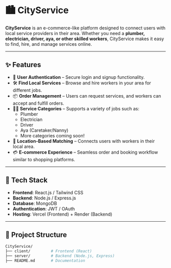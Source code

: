 # 🏙️ CityService  

**CityService** is an e-commerce-like platform designed to connect users with local service providers in their area. Whether you need a **plumber, electrician, driver, aya, or other skilled workers**, CityService makes it easy to find, hire, and manage services online.  

---

## ✨ Features  

- 🔑 **User Authentication** – Secure login and signup functionality.  
- 🛠️ **Find Local Services** – Browse and hire workers in your area for different jobs.  
- 📦 **Order Management** – Users can request services, and workers can accept and fulfill orders.  
- 👨‍🔧 **Service Categories** – Supports a variety of jobs such as:  
  - Plumber  
  - Electrician  
  - Driver  
  - Aya (Caretaker/Nanny)  
  - More categories coming soon!  
- 📍 **Location-Based Matching** – Connects users with workers in their local area.  
- 💳 **E-commerce Experience** – Seamless order and booking workflow similar to shopping platforms.  

---

## 🚀 Tech Stack  

- **Frontend**: React.js / Tailwind CSS  
- **Backend**: Node.js / Express.js  
- **Database**: MongoDB  
- **Authentication**: JWT / OAuth  
- **Hosting**: Vercel (Frontend) + Render (Backend)  

---

## 📂 Project Structure  

```bash
CityService/
├── client/         # Frontend (React)
├── server/         # Backend (Node.js, Express)
├── README.md       # Documentation
```